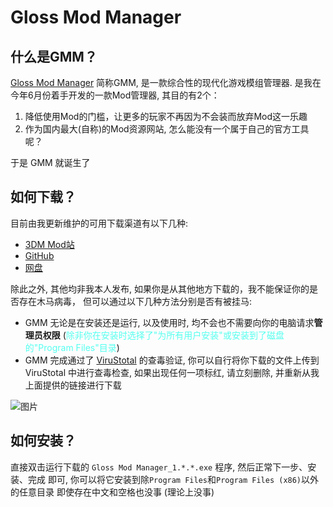 # Gloss Mod Manager

## 什么是GMM？

[Gloss Mod Manager](https://mod.3dmgame.com/mod/197445) 简称GMM, 是一款综合性的现代化游戏模组管理器.
是我在今年6月份着手开发的一款Mod管理器, 
其目的有2个：
1. 降低使用Mod的门槛，让更多的玩家不再因为不会装而放弃Mod这一乐趣
2. 作为国内最大(自称)的Mod资源网站, 怎么能没有一个属于自己的官方工具呢？

于是 GMM 就诞生了


## 如何下载？
目前由我更新维护的可用下载渠道有以下几种:
- [3DM Mod站](https://mod.3dmgame.com/mod/197445)
- [GitHub](https://github.com/GlossMod/Gloss-Mod-Manager-info/releases)
- [网盘](https://cloud.aoe.top/s/rmuL)

除此之外, 其他均非我本人发布, 如果你是从其他地方下载的，我不能保证你的是否存在木马病毒，
但可以通过以下几种方法分别是否有被挂马:
- GMM 无论是在安装还是运行, 以及使用时, 均不会也不需要向你的电脑请求**管理员权限**  (<span style="color: #55ffef;">除非你在安装时选择了"为所有用户安装"或安装到了磁盘的"Program Files"目录</span>)
- GMM 完成通过了 [ViruStotal](https://www.virustotal.com/gui/home/upload) 的查毒验证, 你可以自行将你下载的文件上传到 ViruStotal 中进行查毒检查, 如果出现任何一项标红, 请立刻删除, 并重新从我上面提供的链接进行下载

![图片](https://mod.3dmgame.com/static/upload/mod/202308/MOD64d5ae5a7e2a0.png@webp)

## 如何安装？
直接双击运行下载的 `Gloss Mod Manager_1.*.*.exe` 程序,
然后正常下一步、安装、完成 即可, 
你可以将它安装到除`Program Files`和`Program Files (x86)`以外的任意目录
即使存在中文和空格也没事  (理论上没事)

